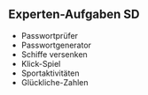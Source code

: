 Experten-Aufgaben SD
---------------------------
- Passwortprüfer
- Passwortgenerator
- Schiffe versenken
- Klick-Spiel
- Sportaktivitäten
- Glückliche-Zahlen

